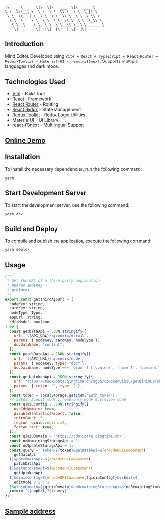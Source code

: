 ```
 _____ ______   ___  ________   ________
|\   _ \  _   \|\  \|\   ___  \|\   ___ \
\ \  \\\__\ \  \ \  \ \  \\ \  \ \  \_|\ \
 \ \  \\|__| \  \ \  \ \  \\ \  \ \  \ \\ \
  \ \  \    \ \  \ \  \ \  \\ \  \ \  \_\\ \
   \ \__\    \ \__\ \__\ \__\\ \__\ \_______\
    \|__|     \|__|\|__|\|__| \|__|\|_______|

```

## Introduction

Mind Editor. Developed using `Vite + React + TypeScript + React-Router + Redux-Toolkit + Material-UI + react-i18next`. Supports multiple languages and dark mode.

## Technologies Used

- [Vite](https://www.vitejs.net/) - Build Tool
- [React](https://reactjs.org/) - Framework
- [React Router](https://reactrouter.com/docs/en/v6) - Routing
- [React Redux](https://react-redux.js.org/) - State Management
- [Redux Toolkit](https://redux-toolkit.js.org/) - Redux Logic Utilities
- [Material UI](https://mui.com/) - UI Library
- [react-i18next](https://react.i18next.com) - Multilingual Support

## [Online Demo](https://jyoketsu.github.io/mind-editor/)

## Installation

To install the necessary dependencies, run the following command:

```
yarn
```

## Start Development Server

To start the development server, use the following command:

```
yarn dev
```

## Build and Deploy

To compile and publish the application, execute the following command:

```
yarn deploy
```

## Usage

```javascript
/**
 * Get the URL of a third-party application
 * @param nodeKey
 * @returns
 */
export const getThirdAppUrl = (
  nodeKey: string,
  cardKey: string,
  nodeType: Type,
  appUrl: string,
  editMode?: boolean
) => {
  const getDataApi = JSON.stringify({
    url: `${API_URL}/appendix/detail`,
    params: { nodeKey, cardKey, nodeType },
    docDataName: "content",
  });
  const patchDataApi = JSON.stringify({
    url: `${API_URL}/appendix/node`,
    params: { nodeKey, type: "doc" },
    docDataName: nodeType === "draw" ? ["content", "name"] : "content",
  });
  const getUptokenApi = JSON.stringify({
    url: "https://baokudata.qingtime.cn/sgbh/upTokenQiniu/getQiNiuUpToken",
    params: { token: "", type: 2 },
  });
  const token = localStorage.getItem("auth_token");
  // isEdit 2:edit mode 1:read-only mode 0:preview mode
  const qiniuConfig = JSON.stringify({
    useCdnDomain: true,
    disableStatisticsReport: false,
    retryCount: 5,
    region: qiniu.region.z2,
    forceDirect: true,
  });
  const qiniuDomain = "https://cdn-icare.qingtime.cn/";
  const noRemainingStorageApi = 1;
  const noUpdateStorageApi = 1;
  const query = `token=${token}&getDataApi=${encodeURIComponent(
    getDataApi
  )}&patchDataApi=${encodeURIComponent(
    patchDataApi
  )}&getUptokenApi=${encodeURIComponent(
    getUptokenApi
  )}&qiniuConfig=${encodeURIComponent(qiniuConfig)}&isEdit=${
    editMode ? 2 : 1
  }&qiniuDomain=${qiniuDomain}&noRemainingStorageApi=${noRemainingStorageApi}&noUpdateStorageApi=${noUpdateStorageApi}&hideHead=1`;
  return `${appUrl}?${query}`;
};
```

## [Sample address](http://localhost:5173/?token=E9POCJMZ5SH4IDRXK2MJBSQNIA2IEWO791HZIBS8TCNT3C7P&getDataApi=%7B%22url%22%3A%22https%3A%2F%2Fnotesfoxx.qingtime.cn%2Fappendix%2Fdetail%22%2C%22params%22%3A%7B%22nodeKey%22%3A%22A1B7D64E%22%2C%22cardKey%22%3A%221485469824%22%2C%22nodeType%22%3A%22mind%22%2C%22name%22%3A%22%22%7D%2C%22docDataName%22%3A%22content%22%7D&patchDataApi=%7B%22url%22%3A%22https%3A%2F%2Fnotesfoxx.qingtime.cn%2Fappendix%2Fnode%22%2C%22params%22%3A%7B%22nodeKey%22%3A%22A1B7D64E%22%2C%22type%22%3A%22doc%22%2C%22name%22%3A%22%22%7D%2C%22docDataName%22%3A%22content%22%7D&getUptokenApi=%7B%22url%22%3A%22https%3A%2F%2Fbaokudata.qingtime.cn%2Fsgbh%2FupTokenQiniu%2FgetQiNiuUpToken%22%2C%22params%22%3A%7B%22token%22%3A%22%22%2C%22type%22%3A2%7D%7D&isEdit=2)

